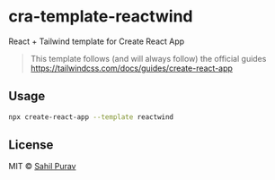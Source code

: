 # cra-template-reactwind

React + Tailwind template for Create React App

> This template follows (and will always follow) the official guides https://tailwindcss.com/docs/guides/create-react-app

## Usage

```bash
npx create-react-app --template reactwind
```

## License

MIT © [Sahil Purav](https://twitter.com/sahilpurav)
